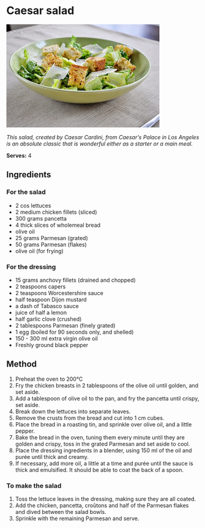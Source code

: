 # Caesar salad

![Caesar salad](resources/caesar.jpg)

*This salad, created by Caesar Cardini, from Caesar's Palace in Los Angeles is an absolute classic that is wonderful either as a starter or a main meal.*

**Serves:** 4

## Ingredients
### For the salad
- 2 cos lettuces
- 2 medium chicken fillets (sliced)
- 300 grams pancetta
- 4 thick slices of wholemeal bread
- olive oil
- 25 grams Parmesan (grated)
- 50 grams Parmesan (flakes)
- olive oil (for frying)

### For the dressing
- 15 grams anchovy fillets (drained and chopped)
- 2 teaspoons capers
- 2 teaspoons Worcestershire sauce
- half teaspoon Dijon mustard
- a dash of Tabasco sauce
- juice of half a lemon
- half garlic clove (crushed)
- 2 tablespoons Parmesan (finely grated)
- 1 egg (boiled for 90 seconds only, and shelled)
- 150 - 300 ml extra virgin olive oil
- Freshly ground black pepper

## Method
1. Preheat the oven to 200°C
1. Fry the chicken breasts in 2 tablespoons of the olive oil until golden, and set aside.
1. Add a tablespoon of olive oil to the pan, and fry the pancetta until crispy, set aside.
1. Break down the lettuces into separate leaves.
1. Remove the crusts from the bread and cut into 1 cm cubes.
1. Place the bread in a roasting tin, and sprinkle over olive oil, and a little pepper.
1. Bake the bread in the oven, tuning them every minute until they are golden and crispy, toss in the grated Parmesan and set aside to cool.
1. Place the dressing ingredients in a blender, using 150 ml of the oil and purée until thick and creamy.
1. If necessary, add more oil, a little at a time and purée until the sauce is thick and emulsified. It should be able to coat the back of a spoon.

### To make the salad
1. Toss the lettuce leaves in the dressing, making sure they are all coated.
1. Add the chicken, pancetta, croûtons and half of the Parmesan flakes and dived between the salad bowls.
1. Sprinkle with the remaining Parmesan and serve.